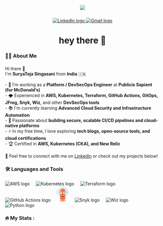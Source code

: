 <div align="center">
  <img height="150" src="https://media.giphy.com/media/M9gbBd9nbDrOTu1Mqx/giphy.gif" />
</div>

###

<div align="center">
  <a href="https://www.linkedin.com/in/suryateja-singasani-514b42319/" target="_blank">
    <img src="https://img.shields.io/static/v1?message=LinkedIn&logo=linkedin&label=&color=0077B5&logoColor=white&labelColor=&style=for-the-badge" height="25" alt="LinkedIn logo" />
  </a>
  <a href="mailto:suryatejadivum@gmail.com" target="_blank">
    <img src="https://img.shields.io/static/v1?message=Gmail&logo=gmail&label=&color=D14836&logoColor=white&labelColor=&style=for-the-badge" height="25" alt="Gmail logo" />
  </a>
</div>

###

<h1 align="center">hey there 👋</h1>

###

<h3 align="left">👩‍💻  About Me</h3>

###

<p align="left">
Hi there 👋  <br>
I'm <b>SuryaTeja Singasani</b> from <b>India</b> 🇮🇳  <br><br>
- 🔭 I’m working as a <b>Platform / DevSecOps Engineer</b> at <b>Publicis Sapient (for McDonald’s)</b>  <br>
- 🌩️ Experienced in <b>AWS, Kubernetes, Terraform, GitHub Actions, GitOps, JFrog, Snyk, Wiz</b>, and other <b>DevSecOps tools</b>  <br>
- 📚 I'm currently learning <b>Advanced Cloud Security and Infrastructure Automation</b>  <br>
- 🧠 Passionate about <b>building secure, scalable CI/CD pipelines and cloud-native platforms</b>  <br>
- ⚡ In my free time, I love exploring <b>tech blogs, open-source tools, and cloud certifications</b>  <br>
- 🏆 Certified in <b>AWS, Kubernetes (CKA), and New Relic</b>  <br><br>
💬 Feel free to connect with me on 
<a href="https://www.linkedin.com/in/suryateja-singasani-514b42319/">LinkedIn</a> or check out my projects below!
</p>

###

<h3 align="left">🛠 Languages and Tools</h3>

###

<div align="left">
  <img src="https://cdn.jsdelivr.net/gh/devicons/devicon/icons/amazonwebservices/amazonwebservices-original-wordmark.svg" height="50" alt="AWS logo" />
  <img width="12" />
  <img src="https://cdn.jsdelivr.net/gh/devicons/devicon/icons/kubernetes/kubernetes-plain-wordmark.svg" height="50" alt="Kubernetes logo" />
  <img width="12" />
  <img src="https://cdn.jsdelivr.net/gh/devicons/devicon/icons/terraform/terraform-original-wordmark.svg" height="50" alt="Terraform logo" />
  <img width="12" />
  <img src="https://cdn.jsdelivr.net/gh/devicons/devicon/icons/github/github-original.svg" height="50" alt="GitHub Actions logo" />
  <img width="12" />
  <img src="https://raw.githubusercontent.com/cncf/artwork/main/projects/argo/icon/color/argo-icon-color.svg" height="50" alt="ArgoCD logo" />
  <img width="12" />
  <img src="https://cdn.worldvectorlogo.com/logos/snyk.svg" height="50" alt="Snyk logo" />
  <img width="12" />
  <img src="https://cdn.worldvectorlogo.com/logos/wiz-1.svg" height="50" alt="Wiz logo" />
  <img width="12" />
  <img src="https://cdn.jsdelivr.net/gh/devicons/devicon/icons/python/python-original-wordmark.svg" height="50" alt="Python logo" />
</div>

###

<h3 align="left">🔥 My Stats :</h3>
